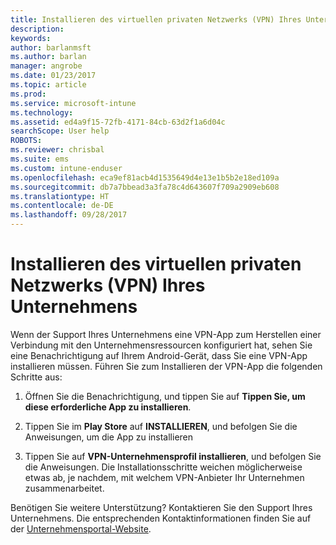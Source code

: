 ```yaml
---
title: Installieren des virtuellen privaten Netzwerks (VPN) Ihres Unternehmens | Microsoft-Dokumentation
description: 
keywords: 
author: barlanmsft
ms.author: barlan
manager: angrobe
ms.date: 01/23/2017
ms.topic: article
ms.prod: 
ms.service: microsoft-intune
ms.technology: 
ms.assetid: ed4a9f15-72fb-4171-84cb-63d2f1a6d04c
searchScope: User help
ROBOTS: 
ms.reviewer: chrisbal
ms.suite: ems
ms.custom: intune-enduser
ms.openlocfilehash: eca9ef81acb4d1535649d4e13e1b5b2e18ed109a
ms.sourcegitcommit: db7a7bbead3a3fa78c4d643607f709a2909eb608
ms.translationtype: HT
ms.contentlocale: de-DE
ms.lasthandoff: 09/28/2017
---
```

# <a name="how-to-install-your-companys-virtual-private-network-vpn"></a>Installieren des virtuellen privaten Netzwerks (VPN) Ihres Unternehmens

Wenn der Support Ihres Unternehmens eine VPN-App zum Herstellen einer Verbindung mit den Unternehmensressourcen konfiguriert hat, sehen Sie eine Benachrichtigung auf Ihrem Android-Gerät, dass Sie eine VPN-App installieren müssen. Führen Sie zum Installieren der VPN-App die folgenden Schritte aus:

1.  Öffnen Sie die Benachrichtigung, und tippen Sie auf **Tippen Sie, um diese erforderliche App zu installieren**.

2.  Tippen Sie im **Play Store** auf **INSTALLIEREN**, und befolgen Sie die Anweisungen, um die App zu installieren

3.  Tippen Sie auf **VPN-Unternehmensprofil installieren**, und befolgen Sie die Anweisungen. Die Installationsschritte weichen möglicherweise etwas ab, je nachdem, mit welchem VPN-Anbieter Ihr Unternehmen zusammenarbeitet.


Benötigen Sie weitere Unterstützung? Kontaktieren Sie den Support Ihres Unternehmens. Die entsprechenden Kontaktinformationen finden Sie auf der [Unternehmensportal-Website](https://portal.manage.microsoft.com).
